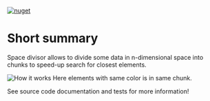 [![nuget](https://img.shields.io/nuget/v/SpaceDivisor.svg)](https://www.nuget.org/packages/SpaceDivisor/) 

# Short summary

Space divisor allows to divide some data in n-dimensional space into chunks to speed-up search 
for closest elements.

![How it works](https://user-images.githubusercontent.com/57869319/221244478-a5f1197d-7f46-4fa8-a809-68f785d64346.jpg)
Here elements with same color is in same chunk.

See source code documentation and tests for more information!
